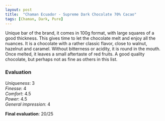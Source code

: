 ```yaml
---
layout: post
title:  "Chaman Ecuador - Supreme Dark Chocolate 70% Cacao"
tags: [Chaman, Dark, Pure] 
---
```



Unique bar of the brand, it comes in 100g format, with large squares of a good thickness. This gives time to let the chocolate melt and enjoy all the nuances.
It is a chocolate with a rather classic flavor, close to walnut, hazelnut and caramel. Without bitterness or acidity, it is round in the mouth. Once melted, it leaves a small aftertaste of red fruits.
A good quality chocolate, but perhaps not as fine as others in this list.


### Evaluation

_Uniqueness_: 3  
_Finesse_: 4  
_Comfort_: 4.5  
_Power_: 4.5  
_General impression_: 4

**Final evaluation**: 20/25